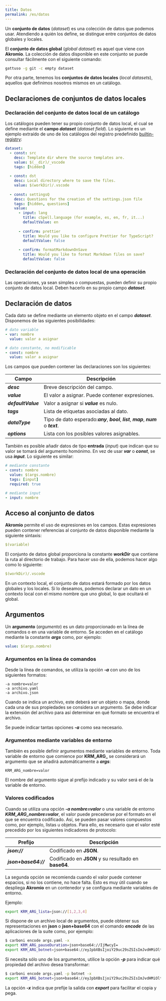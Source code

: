 ```yaml
---
title: Datos
permalink: /es/datos
---
```


Un **conjunto de datos** (*dataset*) es una colección de datos que podemos usar.
Atendiendo a quién los define, se distingue entre conjuntos de datos globales y locales.

El **conjunto de datos global** (*global dataset*) es aquel que viene con **Akromio**.
La colección de datos disponible en este conjunto se puede consultar fácilmente con el siguiente comando:

```bash
gattuso -g git -c empty dataset
```

Por otra parte, tenemos los **conjuntos de datos locales** (*local datasets*), aquellos que definimos nosotros mismos en un catálogo.

## Declaraciones de conjuntos de datos locales

### Declaración del conjunto de datos local de un catálogo

Los catálogos pueden tener su propio conjunto de datos local, el cual se define mediante el **campo *dataset*** (*dataset field*).
Lo siguiente es un ejemplo extraído de uno de los catálogos del registro predefinido [builtin-registry](https://github.com/akromio/builtin-registry):

```yaml
dataset:
  - const: src
    desc: Template dir where the source templates are.
    value: $(__dir)/_vscode
    tags: [hidden]
  
  - const: dst
    desc: Local directory where to save the files.
    value: $(workDir)/.vscode
  
  - const: settingsQ
    desc: Questions for the creation of the settings.json file
    tags: [hidden, questions]
    value:
      - input: lang
        title: cSpell.language (for example, es, en, fr, it...)
        defaultValue: en
      
      - confirm: prettier
        title: Would you like to configure Prettier for TypeScript?
        defaultValue: false
      
      - confirm: formatMarkdownOnSave
        title: Would you like to format Markdown files on save?
        defaultValue: false
```

### Declaración del conjunto de datos local de una operación

Las operaciones, ya sean simples o compuestas, pueden definir su propio conjunto de datos local.
Deben hacerlo en su propio campo ***dataset***.

## Declaración de datos

Cada dato se define mediante un elemento objeto en el campo ***dataset***.
Disponemos de las siguientes posibilidades:

```yaml
# dato variable
- var: nombre
  value: valor a asignar

# dato constante, no modificable
- const: nombre
  value: valor a asignar
```

Los campos que pueden contener las declaraciones son los siguientes:

Campo | Descripción
-- | --
***desc*** | Breve descripción del campo.
***value*** | El valor a asignar. Puede contener expresiones.
***defaultValue*** | Valor a asignar si ***value*** es nulo.
***tags*** | Lista de etiquetas asociadas al dato.
***dataType*** | Tipo de dato esperado:***any***,  ***bool***, ***list***, ***map***, ***num*** o ***text***.
***options*** | Lista con los posibles valores asignables.

También es posible añadir datos de tipo **entrada** (*input*) que indican que su valor se tomará del argumento homónimo.
En vez de usar ***var*** o ***const***, se usa ***input***.
Lo siguiente es similar:

```yaml
# mediante constante
- const: nombre
  value: $(args.nombre)
  tags: [input]
  required: true

# mediante input
- input: nombre
```

## Acceso al conjunto de datos

**Akromio** permite el uso de expresiones en los campos.
Estas expresiones pueden contener referencias al conjunto de datos disponible mediante la siguiente sintaxis:

```yaml
$(variable)
```

El conjunto de datos global proporciona la constante ***workDir*** que contiene la ruta al directorio de trabajo.
Para hacer uso de ella, podemos hacer algo como lo siguiente:

```yaml
$(workDir)/.vscode
```

En un contexto local, el conjunto de datos estará formado por los datos globales y los locales.
Si lo deseamos, podemos declarar un dato en un contexto local con el mismo nombre que uno global, lo que ocultará el global.

## Argumentos

Un **argumento** (*argumento*) es un dato proporcionado en la línea de comandos o en una variable de entorno.
Se acceden en el catálogo mediante la constante ***args*** como, por ejemplo:

```yaml
value: $(args.nombre)
```

### Argumentos en la línea de comandos

Desde la línea de comandos, se utiliza la opción ***-a*** con uno de los siguientes formatos:

```
-a nombre=valor
-a archivo.yaml
-a archivo.json
```

Cuando se indica un archivo, este deberá ser un objeto o mapa, donde cada una de sus propiedades se considera un argumento.
Se debe indicar la extensión del archivo para así determinar en qué formato se encuentra el archivo.

Se puede indicar tantas opciones ***-a*** como sea necesario.

### Argumentos mediante variables de entorno

También es posible definir argumentos mediante variables de entorno.
Toda variable de entorno que comience por **KRM_ARG_** se considerará un argumento que se añadirá automáticamente a ***args***:

```
KRM_ARG_nombre=valor
```

El nombre del argumento sigue al prefijo indicado y su valor será el de la variable de entorno.

### Valores codificados

Cuando se utiliza una opción ***-a nombre=valor*** o una variable de entorno ***KRM_ARG_nombre=valor***, el valor puede precederse por el formato en el que se encuentra codificado.
Así, se pueden pasar valores compuestos como, por ejemplo, listas u objetos.
Para ello, es necesario que el valor esté precedido por los siguientes indicadores de protocolo:

Prefijo | Descripción
-- | --
***json://*** | Codificado en **JSON**.
***json+base64://*** | Codificado en **JSON** y su resultado en **base64**.

La segunda opción se recomienda cuando el valor puede contener espacios, si no los contiene, no hace falta.
Esto es muy útil cuando se despliega **Akromio** en un contenedor y se configura mediante variables de entorno.

Ejemplo:

```bash
export KRM_ARG_lista=json://[1,2,3,4]
```

Si dispone de un archivo local de argumentos, puede obtener sus representaciones en **json** o **json+base64** con el comando ***encode*** de las aplicaciones de la suite como, por ejemplo:

```bash
$ carboni encode args.yaml -x
export KRM_ARG_pauseDuration=json+base64://IjMwcyI=
export KRM_ARG_botnet=json+base64://eyJpbXBsIjoiY29uc29sZSIsImJvdHMiOlt7ImJvdCI6ImNhdmFuaTEifSx7ImJvdCI6ImNhdmFuaTIifSx7ImJvdCI6ImNhdmFuaTMifV19
```

Si necesita sólo uno de los argumentos, utilice la opción ***-p*** para indicar qué propiedad del archivo desea transformar:

```bash
$ carboni encode args.yaml -p botnet -x
export KRM_ARG_botnet=json+base64://eyJpbXBsIjoiY29uc29sZSIsImJvdHMiOlt7ImJvdCI6ImNhdmFuaTEifSx7ImJvdCI6ImNhdmFuaTIifSx7ImJvdCI6ImNhdmFuaTMifV19
```

La opción ***-x***  indica que prefije la salida con ***export*** para facilitar el copia y pega.
